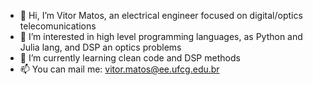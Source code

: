 - 👋 Hi, I’m Vitor Matos, an electrical engineer focused on digital/optics telecomunications
- 👀 I’m interested in high level programming languages, as Python and Julia lang, and DSP an optics problems
- 🌱 I’m currently learning clean code and DSP methods
- 📫 You can mail me: vitor.matos@ee.ufcg.edu.br

<!---
Matos-V/Matos-V is a ✨ special ✨ repository because its `README.md` (this file) appears on your GitHub profile.
You can click the Preview link to take a look at your changes.
--->
